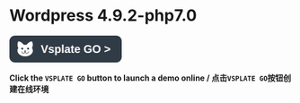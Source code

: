 # Wordpress 4.9.2-php7.0

<a href="https://www.vsplate.com/?docker-compose=https://github.com/vsplate/dcenvs/wordpress/4.9.2-php7.0"><img alt="VSPLATE GO" src="https://raw.githubusercontent.com/vsplate/images/master/vsgo_btn.png" width="200px"></a>

**Click the `VSPLATE GO` button to launch a demo online / 点击`VSPLATE GO`按钮创建在线环境**